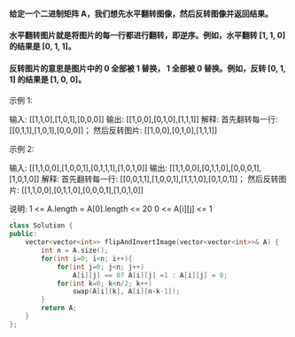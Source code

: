 ####   给定一个二进制矩阵 A，我们想先水平翻转图像，然后反转图像并返回结果。

####   水平翻转图片就是将图片的每一行都进行翻转，即逆序。例如，水平翻转 [1, 1, 0] 的结果是 [0, 1, 1]。

####   反转图片的意思是图片中的 0 全部被 1 替换， 1 全部被 0 替换。例如，反转 [0, 1, 1] 的结果是 [1, 0, 0]。  


示例 1:

输入: [[1,1,0],[1,0,1],[0,0,0]]
输出: [[1,0,0],[0,1,0],[1,1,1]]
解释: 首先翻转每一行: [[0,1,1],[1,0,1],[0,0,0]]；
     然后反转图片: [[1,0,0],[0,1,0],[1,1,1]]


示例 2:

输入: [[1,1,0,0],[1,0,0,1],[0,1,1,1],[1,0,1,0]]
输出: [[1,1,0,0],[0,1,1,0],[0,0,0,1],[1,0,1,0]]
解释: 首先翻转每一行: [[0,0,1,1],[1,0,0,1],[1,1,1,0],[0,1,0,1]]；
     然后反转图片: [[1,1,0,0],[0,1,1,0],[0,0,0,1],[1,0,1,0]]  

说明:
   1 <= A.length = A[0].length <= 20
   0 <= A[i][j] <= 1  

```cpp
class Solution {
public:
    vector<vector<int>> flipAndInvertImage(vector<vector<int>>& A) {
        int n = A.size();
        for(int i=0; i<n; i++){
            for(int j=0; j<n; j++)
                A[i][j] == 0? A[i][j] =1 : A[i][j] = 0;
            for(int k=0; k<n/2; k++)
                swap(A[i][k], A[i][n-k-1]);
        }
        return A;
    }
};
```
